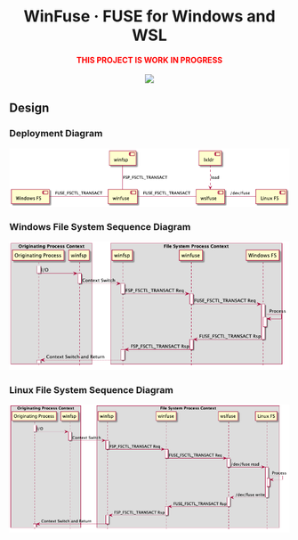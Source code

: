 <h1 align="center">
    WinFuse &middot; FUSE for Windows and WSL
</h1>

<p align="center">
    <b style="color:red">THIS PROJECT IS WORK IN PROGRESS</b>
    <br/>
    <br/>
    <a href="https://ci.appveyor.com/project/billziss-gh/winfuse">
        <img src="https://img.shields.io/appveyor/ci/billziss-gh/winfuse.svg"/>
    </a>
</p>

## Design

### Deployment Diagram

![Deployment Diagram](doc/deployment.png)

### Windows File System Sequence Diagram

![Windows FS Sequence Diagram](doc/winseq.png)

### Linux File System Sequence Diagram

![Linux FS Sequence Diagram](doc/wslseq.png)
